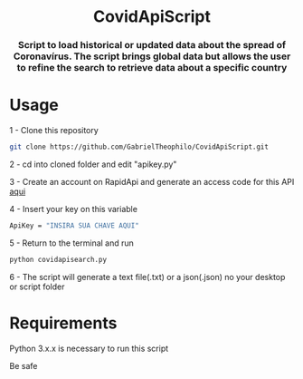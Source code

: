 <h1 align="center"> CovidApiScript </h1>
<h3 align="center">Script to load historical or updated data about the spread of Coronavírus. The script brings global data but allows the user to refine the search to retrieve data about a specific country</h3>

###

# Usage
 1 - Clone this repository
 ```bash
 git clone https://github.com/GabrielTheophilo/CovidApiScript.git
 ```

 2 - cd into cloned folder and edit "apikey.py"
 
 3 - Create an account on RapidApi and generate an access code for this API [aqui](https://rapidapi.com/api-sports/api/covid-193/)

 4 - Insert your key on this variable
 ```bash
 ApiKey = "INSIRA SUA CHAVE AQUI"
 ```
 5 - Return to the terminal and run
 ```bash
 python covidapisearch.py
 ```

 6 - The script will generate a text file(.txt) or a json(.json) no your desktop or script folder

 # Requirements
 Python 3.x.x is necessary to run this script

Be safe
